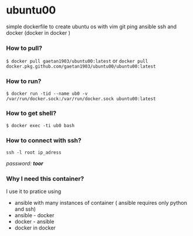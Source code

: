 # ubuntu00
simple dockerfile to create ubuntu os with vim git ping ansible ssh and docker (docker in docker )


### How to pull?

`$ docker pull gaetan1903/ubuntu00:latest` or `docker pull docker.pkg.github.com/gaetan1903/ubuntu00/ubuntu00:latest`

### How to run? 

`$ docker run -tid --name ub0 -v /var/run/docker.sock:/var/run/docker.sock ubuntu00:latest`

### How to get shell?

`$ docker exec -ti ub0 bash`

### How to connect with ssh?

`ssh -l root ip_adress `

*password:* ***toor*** 


### Why I need this container? 

I use it to pratice using 

  * ansible with many instances of container ( ansible requires only python and ssh)
  * ansible - docker
  * docker - ansible
  * docker in docker 
